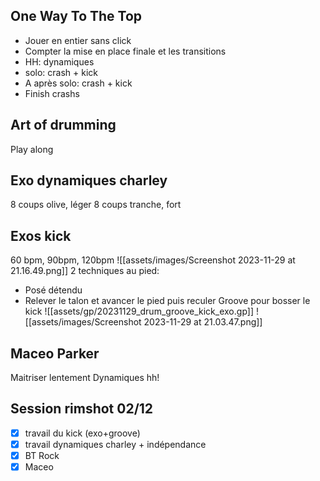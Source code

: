 ## One Way To The Top
- Jouer en entier sans click
- Compter la mise en place finale et les transitions
- HH: dynamiques 
- solo: crash + kick
- A après solo: crash + kick
- Finish crashs

## Art of drumming
Play along

## Exo dynamiques charley
8 coups olive, léger
8 coups tranche, fort

## Exos kick
60 bpm, 90bpm, 120bpm
![[assets/images/Screenshot 2023-11-29 at 21.16.49.png]]
2 techniques au pied: 
- Posé détendu
- Relever le talon et avancer le pied puis reculer
Groove pour bosser le kick
![[assets/gp/20231129_drum_groove_kick_exo.gp]]
![[assets/images/Screenshot 2023-11-29 at 21.03.47.png]]
## Maceo Parker
Maitriser lentement
Dynamiques hh! 


## Session rimshot 02/12
- [x] travail du kick (exo+groove)
- [x] travail dynamiques charley + indépendance 
- [x] BT Rock
- [x] Maceo
